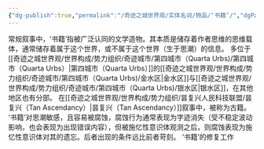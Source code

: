 ```yaml
---
{"dg-publish":true,"permalink":"/奇迹之城世界观/实体名词/物品/‘书籍’/","dgPassFrontmatter":true}
---
```


常规叙事中，‘书籍’指被广泛认同的文学造物。其本质是储存着作者思维的思维载体，通常储存着属于这个世界，或不属于这个世界（生于思潮）的信息。
多位于[[奇迹之城世界观/世界构成/势力组织/奇迹城市/第四城市（Quarta Urbs)/第四城市（Quarta Urbs）\|第四城市（Quarta Urbs）]]的[[奇迹之城世界观/世界构成/势力组织/奇迹城市/第四城市（Quarta Urbs)/金水区\|金水区]]与[[奇迹之城世界观/世界构成/势力组织/奇迹城市/第四城市（Quarta Urbs)/银水区\|银水区]]，在其他地区也有分部。
在[[奇迹之城世界观/世界构成/势力组织/昙复兴人民科技联盟/昙复兴（Tan Ascendancy）\|昙复兴（Tan Ascendancy）]]叙事中，被称为古籍。
‘书籍’对思潮敏感，且容易被腐蚀，腐蚀行为通常表现为字迹消失（受不稳定波动影响，也会表现为出现错误内容），但被施忆性意识体观测之后，则腐蚀表现为施忆性意识体对其的遗忘。后者出现的条件远比前者苛刻。
‘书籍’的修复工作